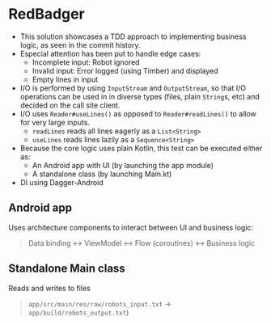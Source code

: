 # RedBadger

* This solution showcases a TDD approach to implementing business logic, as seen in the commit history.
* Especial attention has been put to handle edge cases:
  * Incomplete input: Robot ignored
  * Invalid input: Error logged (using Timber) and displayed
  * Empty lines in input
* I/O is performed by using `InputStream` and `OutputStream`, so that I/O operations can be used in in diverse types (files, plain `String`s, etc) and decided on the call site client.
* I/O uses `Reader#useLines()` as opposed to `Reader#readLines()` to allow for very large inputs.
  * `readLines` reads all lines eagerly as a `List<String>`
  * `useLines` reads lines lazily as a `Sequence<String>`
* Because the core logic uses plain Kotlin, this test can be executed either as:
  * An Android app with UI (by launching the app module)
  * A standalone class (by launching Main.kt)
* DI using Dagger-Android

## Android app
Uses architecture components to interact between UI and business logic:

> Data binding <-> ViewModel <-> Flow (coroutines) <-> Business logic

## Standalone Main class
Reads and writes to files
> `app/src/main/res/raw/robots_input.txt` -> `app/build/robots_output.txt`)
